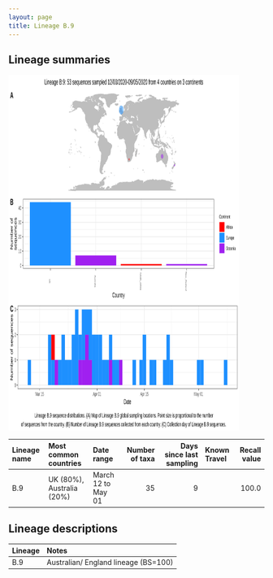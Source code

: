 ```yaml
---
layout: page
title: Lineage B.9
---
```




<h2> Lineage summaries</h2>

<img src="../assets/images/B.9.svg" alt="B.9 lineage summary figure" width="90%" height="700px" />


| Lineage name | Most common countries | Date range | Number of taxa |  Days since last sampling | Known Travel | Recall value |
|:-----|:-----|:-------|-------:|-------:|:---------|--------:|
| B.9 | UK (80%), Australia (20%) | March 12 to May 01 | 35 | 9 |  | 100.0 |

<h2>Lineage descriptions</h2>

| Lineage | Notes |
|:-----|:-----|
| B.9 | Australian/ England lineage (BS=100) |

